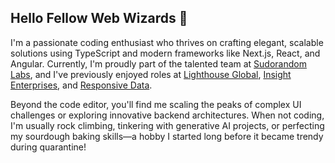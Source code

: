 ## Hello Fellow Web Wizards 👋

I'm a passionate coding enthusiast who thrives on crafting elegant, scalable solutions using TypeScript and modern frameworks like Next.js, React, and Angular. Currently, I'm proudly part of the talented team at [Sudorandom Labs](https://sudoswap.xyz), and I've previously enjoyed roles at [Lighthouse Global](https://lighthouseglobal.com), [Insight Enterprises](https://www.insight.com/), and [Responsive Data](https://www.responsivedata.com/).

Beyond the code editor, you'll find me scaling the peaks of complex UI challenges or exploring innovative backend architectures. When not coding, I'm usually rock climbing, tinkering with generative AI projects, or perfecting my sourdough baking skills—a hobby I started long before it became trendy during quarantine!
